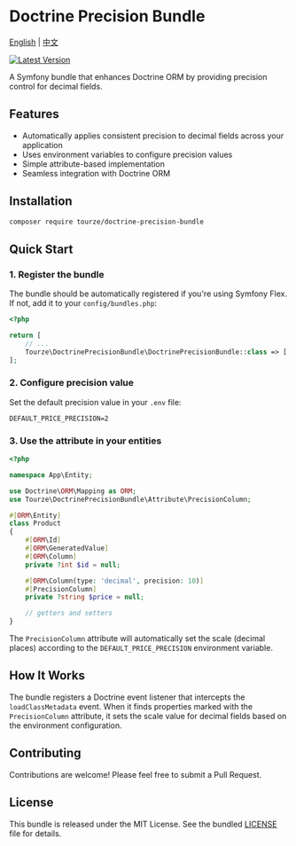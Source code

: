 # Doctrine Precision Bundle

[English](README.md) | [中文](README.zh-CN.md)

[![Latest Version](https://img.shields.io/packagist/v/tourze/doctrine-precision-bundle.svg?style=flat-square)](https://packagist.org/packages/tourze/doctrine-precision-bundle)

A Symfony bundle that enhances Doctrine ORM by providing precision control for decimal fields.

## Features

- Automatically applies consistent precision to decimal fields across your application
- Uses environment variables to configure precision values
- Simple attribute-based implementation
- Seamless integration with Doctrine ORM

## Installation

```bash
composer require tourze/doctrine-precision-bundle
```

## Quick Start

### 1. Register the bundle

The bundle should be automatically registered if you're using Symfony Flex. If not, add it to your `config/bundles.php`:

```php
<?php

return [
    // ...
    Tourze\DoctrinePrecisionBundle\DoctrinePrecisionBundle::class => ['all' => true],
];
```

### 2. Configure precision value

Set the default precision value in your `.env` file:

```
DEFAULT_PRICE_PRECISION=2
```

### 3. Use the attribute in your entities

```php
<?php

namespace App\Entity;

use Doctrine\ORM\Mapping as ORM;
use Tourze\DoctrinePrecisionBundle\Attribute\PrecisionColumn;

#[ORM\Entity]
class Product
{
    #[ORM\Id]
    #[ORM\GeneratedValue]
    #[ORM\Column]
    private ?int $id = null;

    #[ORM\Column(type: 'decimal', precision: 10)]
    #[PrecisionColumn]
    private ?string $price = null;

    // getters and setters
}
```

The `PrecisionColumn` attribute will automatically set the scale (decimal places) according to the `DEFAULT_PRICE_PRECISION` environment variable.

## How It Works

The bundle registers a Doctrine event listener that intercepts the `loadClassMetadata` event. When it finds properties marked with the `PrecisionColumn` attribute, it sets the scale value for decimal fields based on the environment configuration.

## Contributing

Contributions are welcome! Please feel free to submit a Pull Request.

## License

This bundle is released under the MIT License. See the bundled [LICENSE](LICENSE) file for details.
